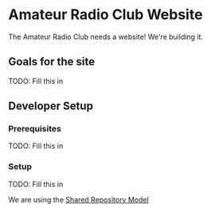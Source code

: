 # Amateur Radio Club Website

The Amateur Radio Club needs a website! We're building it.

## Goals for the site
TODO: Fill this in

## Developer Setup

### Prerequisites
TODO: Fill this in

### Setup
TODO: Fill this in


We are using the [Shared Repository Model][srm]

[srm]: https://guides.github.com/introduction/flow/index.html

